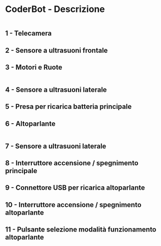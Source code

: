 # CoderBot - Descrizione

<img :src="$withBase('/images/description/coderbotfront.jpg')">

## 1 - Telecamera

## 2 - Sensore a ultrasuoni frontale

## 3 - Motori e Ruote

<img :src="$withBase('/images/description/coderbotsideright.jpg')">

## 4 - Sensore a ultrasuoni laterale

## 5 - Presa per ricarica batteria principale

## 6 - Altoparlante

<img :src="$withBase('/images/description/coderbotsideleft.jpg')">

## 7 - Sensore a ultrasuoni laterale

## 8 - Interruttore accensione / spegnimento principale

## 9 - Connettore USB per ricarica altoparlante

## 10 - Interruttore accensione / spegnimento altoparlante

## 11 - Pulsante selezione modalità funzionamento altoparlante



